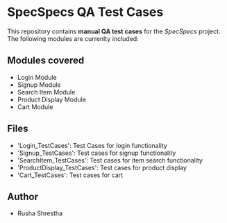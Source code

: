 # SpecSpecs QA Test Cases
This repository contains **manual QA test cases** for the _SpecSpecs_ project. The following modules are currenlty included:

## Modules covered
- Login Module
- Signup Module
- Search Item Module
- Product Display Module
- Cart Module

## Files
- 'Login_TestCases': Test Cases for login functionality
- 'Signup_TestCases': Test cases for signup functionality
- 'SearchItem_TestCases': Test cases for item search functionality
- 'ProductDisplay_TestCases': Test cases for product display
- 'Cart_TestCases': Test cases for cart

## Author
- Rusha Shrestha



